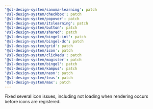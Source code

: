 ```yaml
---
'@sl-design-system/sanoma-learning': patch
'@sl-design-system/checkbox': patch
'@sl-design-system/popover': patch
'@sl-design-system/itslearning': patch
'@sl-design-system/button': patch
'@sl-design-system/shared': patch
'@sl-design-system/bingel-int': patch
'@sl-design-system/bingel-dc': patch
'@sl-design-system/grid': patch
'@sl-design-system/icon': patch
'@sl-design-system/clickedu': patch
'@sl-design-system/magister': patch
'@sl-design-system/bingel': patch
'@sl-design-system/kampus': patch
'@sl-design-system/neon': patch
'@sl-design-system/teas': patch
'@sl-design-system/max': patch
---
```


Fixed several icon issues, including not loading when rendering occurs before icons are registered.

